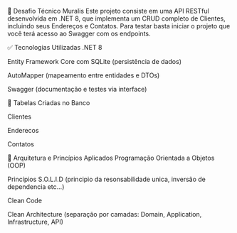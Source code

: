 📄 Desafio Técnico Muralis
Este projeto consiste em uma API RESTful desenvolvida em .NET 8, que implementa um CRUD completo de Clientes, incluindo seus Endereços e Contatos. Para testar basta iniciar o projeto que você terá acesso ao Swagger com os endpoints.

✅ Tecnologias Utilizadas
.NET 8

Entity Framework Core com SQLite (persistência de dados)

AutoMapper (mapeamento entre entidades e DTOs)

Swagger (documentação e testes via interface)

🧱 Tabelas Criadas no Banco

Clientes

Enderecos

Contatos

🧠 Arquitetura e Princípios Aplicados
Programação Orientada a Objetos (OOP)

Princípios S.O.L.I.D (principio da resonsabilidade unica, inversão de dependencia etc...)

Clean Code

Clean Architecture (separação por camadas: Domain, Application, Infrastructure, API)
